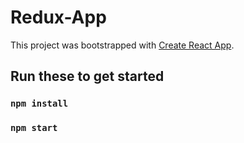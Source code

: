 # Redux-App

This project was bootstrapped with [Create React App](https://github.com/facebook/create-react-app).

## Run these to get started

### `npm install`
### `npm start`
